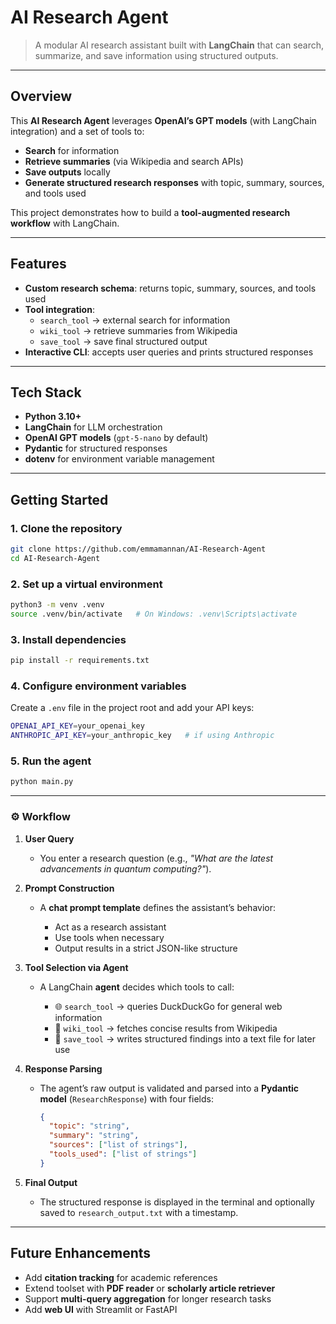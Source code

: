 # AI Research Agent

> A modular AI research assistant built with **LangChain** that can search, summarize, and save information using structured outputs.

---

## Overview

This **AI Research Agent** leverages **OpenAI’s GPT models** (with LangChain integration) and a set of tools to:

- **Search** for information  
- **Retrieve summaries** (via Wikipedia and search APIs)  
- **Save outputs** locally  
- **Generate structured research responses** with topic, summary, sources, and tools used  

This project demonstrates how to build a **tool-augmented research workflow** with LangChain.

---

## Features

- **Custom research schema**: returns topic, summary, sources, and tools used  
- **Tool integration**:
  - `search_tool` → external search for information  
  - `wiki_tool` → retrieve summaries from Wikipedia  
  - `save_tool` → save final structured output  
- **Interactive CLI**: accepts user queries and prints structured responses  

---

## Tech Stack

- **Python 3.10+**  
- **LangChain** for LLM orchestration  
- **OpenAI GPT models** (`gpt-5-nano` by default)  
- **Pydantic** for structured responses  
- **dotenv** for environment variable management  

---

## Getting Started

### 1. Clone the repository
```bash
git clone https://github.com/emmamannan/AI-Research-Agent
cd AI-Research-Agent
````

### 2. Set up a virtual environment

```bash
python3 -m venv .venv
source .venv/bin/activate   # On Windows: .venv\Scripts\activate
```

### 3. Install dependencies

```bash
pip install -r requirements.txt
```

### 4. Configure environment variables

Create a `.env` file in the project root and add your API keys:

```bash
OPENAI_API_KEY=your_openai_key
ANTHROPIC_API_KEY=your_anthropic_key   # if using Anthropic
```

### 5. Run the agent

```bash
python main.py
```
---

### ⚙️ Workflow

1. **User Query**

   * You enter a research question (e.g., *"What are the latest advancements in quantum computing?"*).

2. **Prompt Construction**

   * A **chat prompt template** defines the assistant’s behavior:

     * Act as a research assistant
     * Use tools when necessary
     * Output results in a strict JSON-like structure

3. **Tool Selection via Agent**

   * A LangChain **agent** decides which tools to call:

     * 🌐 `search_tool` → queries DuckDuckGo for general web information
     * 📖 `wiki_tool` → fetches concise results from Wikipedia
     * 💾 `save_tool` → writes structured findings into a text file for later use

4. **Response Parsing**

   * The agent’s raw output is validated and parsed into a **Pydantic model** (`ResearchResponse`) with four fields:

     ```json
     {
       "topic": "string",
       "summary": "string",
       "sources": ["list of strings"],
       "tools_used": ["list of strings"]
     }
     ```

5. **Final Output**

   * The structured response is displayed in the terminal and optionally saved to `research_output.txt` with a timestamp.
   
---

## Future Enhancements

* Add **citation tracking** for academic references
* Extend toolset with **PDF reader** or **scholarly article retriever**
* Support **multi-query aggregation** for longer research tasks
* Add **web UI** with Streamlit or FastAPI
